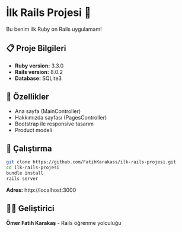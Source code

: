 # İlk Rails Projesi 🚀

Bu benim ilk Ruby on Rails uygulamam!

## 📋 Proje Bilgileri

* **Ruby version:** 3.3.0
* **Rails version:** 8.0.2  
* **Database:** SQLite3

## 🎯 Özellikler

* Ana sayfa (MainController)
* Hakkımızda sayfası (PagesController)
* Bootstrap ile responsive tasarım
* Product modeli

## 🚀 Çalıştırma

```bash
git clone https://github.com/FatihKarakass/ilk-rails-projesi.git
cd ilk-rails-projesi
bundle install
rails server
```

**Adres:** http://localhost:3000

## 👨‍💻 Geliştirici

**Ömer Fatih Karakaş** - Rails öğrenme yolculuğu
